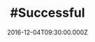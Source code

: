 ---
title: "#Successful"
image: "https://i.imgur.com/MuLYIpM.jpg"
date: "2016-12-04T09:30:00.000Z"
video:
  type: "vimeo"
  id: 194246855
speaker:
  name: "Rob Yanike"
  permalink: "rob-yanike"
series: "selfie"
---